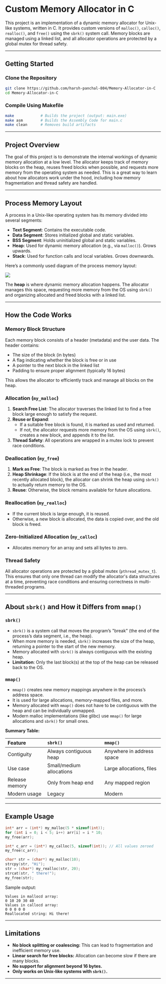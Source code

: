
# Custom Memory Allocator in C

This project is an implementation of a dynamic memory allocator for Unix-like systems, written in C. It provides custom versions of `malloc()`, `calloc()`, `realloc()`, and `free()` using the `sbrk()` system call. Memory blocks are managed using a linked list, and all allocator operations are protected by a global mutex for thread safety.

---

## Getting Started

### Clone the Repository

```sh
git clone https://github.com/harsh-panchal-804/Memory-Allocator-in-C
cd Memory-Allocator-in-C
```


### Compile Using Makefile

```sh
make            # Builds the project (output: main.exe)
make asm        # Builds the Assembly Code for main.c
make clean      # Removes build artifacts
```


---

## Project Overview

The goal of this project is to demonstrate the internal workings of dynamic memory allocation at a low level. The allocator keeps track of memory blocks on the heap, reuses freed blocks when possible, and requests more memory from the operating system as needed. This is a great way to learn about how allocators work under the hood, including how memory fragmentation and thread safety are handled.

---

## Process Memory Layout

A process in a Unix-like operating system has its memory divided into several segments:

- **Text Segment**: Contains the executable code.
- **Data Segment**: Stores initialized global and static variables.
- **BSS Segment**: Holds uninitialized global and static variables.
- **Heap**: Used for dynamic memory allocation (e.g., via `malloc()`). Grows upwards.
- **Stack**: Used for function calls and local variables. Grows downwards.

Here’s a commonly used diagram of the process memory layout:

<img src="https://musingsofagator.wordpress.com/wp-content/uploads/2013/03/virtual-mem-layout.jpg">

The **heap** is where dynamic memory allocation happens. The allocator manages this space, requesting more memory from the OS using `sbrk()` and organizing allocated and freed blocks with a linked list.

---

## How the Code Works

### Memory Block Structure

Each memory block consists of a header (metadata) and the user data. The header contains:

- The size of the block (in bytes)
- A flag indicating whether the block is free or in use
- A pointer to the next block in the linked list
- Padding to ensure proper alignment (typically 16 bytes)

This allows the allocator to efficiently track and manage all blocks on the heap.

### Allocation (`my_malloc`)

1. **Search Free List**: The allocator traverses the linked list to find a free block large enough to satisfy the request.
2. **Reuse or Expand**:
    - If a suitable free block is found, it is marked as used and returned.
    - If not, the allocator requests more memory from the OS using `sbrk()`, creates a new block, and appends it to the list.
3. **Thread Safety**: All operations are wrapped in a mutex lock to prevent race conditions.

### Deallocation (`my_free`)

1. **Mark as Free**: The block is marked as free in the header.
2. **Heap Shrinkage**: If the block is at the end of the heap (i.e., the most recently allocated block), the allocator can shrink the heap using `sbrk()` to actually return memory to the OS.
3. **Reuse**: Otherwise, the block remains available for future allocations.

### Reallocation (`my_realloc`)

- If the current block is large enough, it is reused.
- Otherwise, a new block is allocated, the data is copied over, and the old block is freed.


### Zero-Initialized Allocation (`my_calloc`)

- Allocates memory for an array and sets all bytes to zero.


### Thread Safety

All allocator operations are protected by a global mutex (`pthread_mutex_t`). This ensures that only one thread can modify the allocator's data structures at a time, preventing race conditions and ensuring correctness in multi-threaded programs.

---

## About `sbrk()` and How it Differs from `mmap()`

### `sbrk()`

- `sbrk()` is a system call that moves the program’s "break" (the end of the process’s data segment, i.e., the heap).
- When more memory is needed, `sbrk()` increases the size of the heap, returning a pointer to the start of the new memory.
- Memory allocated with `sbrk()` is always contiguous with the existing heap.
- **Limitation**: Only the last block(s) at the top of the heap can be released back to the OS.


### `mmap()`

- `mmap()` creates new memory mappings anywhere in the process’s address space.
- It is used for large allocations, memory-mapped files, and more.
- Memory allocated with `mmap()` does not have to be contiguous with the heap and can be individually unmapped.
- Modern malloc implementations (like glibc) use `mmap()` for large allocations and `sbrk()` for small ones.

**Summary Table:**


| Feature | `sbrk()` | `mmap()` |
| :-- | :-- | :-- |
| Contiguity | Always contiguous heap | Anywhere in address space |
| Use case | Small/medium allocations | Large allocations, files |
| Release memory | Only from heap end | Any mapped region |
| Modern usage | Legacy | Modern |


---

## Example Usage

```c
int* arr = (int*) my_malloc(5 * sizeof(int));
for (int i = 0; i < 5; i++) arr[i] = i * 10;
my_free(arr);

int* c_arr = (int*) my_calloc(5, sizeof(int)); // All values zeroed
my_free(c_arr);

char* str = (char*) my_malloc(10);
strcpy(str, "Hi");
str = (char*) my_realloc(str, 20);
strcat(str, " there!");
my_free(str);
```

Sample output:

```
Values in mallocd array:
0 10 20 30 40
Values in callocd array:
0 0 0 0 0
Reallocated string: Hi there!
```


---

## Limitations

- **No block splitting or coalescing:** This can lead to fragmentation and inefficient memory use.
- **Linear search for free blocks:** Allocation can become slow if there are many blocks.
- **No support for alignment beyond 16 bytes.**
- **Only works on Unix-like systems with `sbrk()`.**


---



